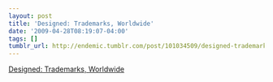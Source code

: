 ```yaml
---
layout: post
title: 'Designed: Trademarks, Worldwide'
date: '2009-04-28T08:19:07-04:00'
tags: []
tumblr_url: http://endemic.tumblr.com/post/101034509/designed-trademarks-worldwide
---
```

[Designed: Trademarks, Worldwide](http://www.37signals.com/svn/posts/1695-designed-trademarks-worldwide)  
